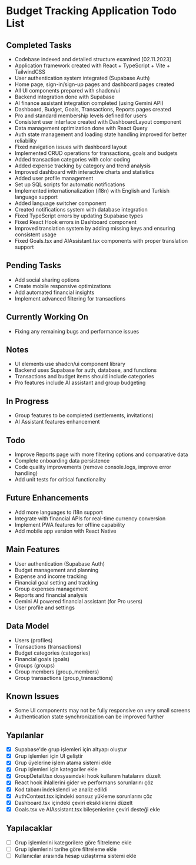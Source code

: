 # Budget Tracking Application Todo List

## Completed Tasks
- Codebase indexed and detailed structure examined [02.11.2023]
- Application framework created with React + TypeScript + Vite + TailwindCSS
- User authentication system integrated (Supabase Auth)
- Home page, sign-in/sign-up pages and dashboard pages created
- All UI components prepared with shadcn/ui
- Backend integration done with Supabase
- AI finance assistant integration completed (using Gemini API)
- Dashboard, Budget, Goals, Transactions, Reports pages created
- Pro and standard membership levels defined for users
- Consistent user interface created with DashboardLayout component
- Data management optimization done with React Query
- Auth state management and loading state handling improved for better reliability
- Fixed navigation issues with dashboard layout
- Implemented CRUD operations for transactions, goals and budgets
- Added transaction categories with color coding
- Added expense tracking by category and trend analysis
- Improved dashboard with interactive charts and statistics
- Added user profile management
- Set up SQL scripts for automatic notifications
- Implemented internationalization (i18n) with English and Turkish language support
- Added language switcher component
- Created notifications system with database integration
- Fixed TypeScript errors by updating Supabase types
- Fixed React Hook errors in Dashboard component
- Improved translation system by adding missing keys and ensuring consistent usage
- Fixed Goals.tsx and AIAssistant.tsx components with proper translation support

## Pending Tasks
- Add social sharing options
- Create mobile responsive optimizations
- Add automated financial insights
- Implement advanced filtering for transactions

## Currently Working On
- Fixing any remaining bugs and performance issues

## Notes
- UI elements use shadcn/ui component library
- Backend uses Supabase for auth, database, and functions
- Transactions and budget items should include categories
- Pro features include AI assistant and group budgeting

## In Progress
- Group features to be completed (settlements, invitations)
- AI Assistant features enhancement

## Todo
- Improve Reports page with more filtering options and comparative data
- Complete onboarding data persistence
- Code quality improvements (remove console.logs, improve error handling)
- Add unit tests for critical functionality

## Future Enhancements
- Add more languages to i18n support
- Integrate with financial APIs for real-time currency conversion
- Implement PWA features for offline capability
- Add mobile app version with React Native

## Main Features
- User authentication (Supabase Auth)
- Budget management and planning
- Expense and income tracking
- Financial goal setting and tracking
- Group expenses management
- Reports and financial analysis
- Gemini AI powered financial assistant (for Pro users)
- User profile and settings

## Data Model
- Users (profiles)
- Transactions (transactions)
- Budget categories (categories)
- Financial goals (goals)
- Groups (groups)
- Group members (group_members)
- Group transactions (group_transactions)

## Known Issues
- Some UI components may not be fully responsive on very small screens
- Authentication state synchronization can be improved further

## Yapılanlar

- [x] Supabase'de grup işlemleri için altyapı oluştur
- [x] Grup işlemleri için UI geliştir
- [x] Grup üyelerine işlem atama sistemi ekle
- [x] Grup işlemleri için kategoriler ekle
- [x] GroupDetail.tsx dosyasındaki hook kullanım hatalarını düzelt
- [x] React hook ihlallerini gider ve performans sorunlarını çöz
- [x] Kod tabanı indekslendi ve analiz edildi
- [x] AuthContext.tsx içindeki sonsuz yükleme sorunlarını çöz
- [x] Dashboard.tsx içindeki çeviri eksikliklerini düzelt
- [x] Goals.tsx ve AIAssistant.tsx bileşenlerine çeviri desteği ekle

## Yapılacaklar

- [ ] Grup işlemlerini kategorilere göre filtreleme ekle
- [ ] Grup işlemlerini tarihe göre filtreleme ekle
- [ ] Kullanıcılar arasında hesap uzlaştırma sistemi ekle